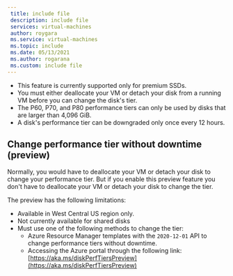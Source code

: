 ```yaml
---
 title: include file
 description: include file
 services: virtual-machines
 author: roygara
 ms.service: virtual-machines
 ms.topic: include
 ms.date: 05/13/2021
 ms.author: rogarana
 ms.custom: include file
---
```


- This feature is currently supported only for premium SSDs.
- You must either deallocate your VM or detach your disk from a running VM before you can change the disk's tier.
- The P60, P70, and P80 performance tiers can only be used by disks that are larger than 4,096 GiB.
- A disk's performance tier can be downgraded only once every 12 hours.

## Change performance tier without downtime (preview)

Normally, you would have to deallocate your VM or detach your disk to change your performance tier. But if you enable this preview feature you don't have to deallocate your VM or detach your disk to change the tier.

The preview has the following limitations:
- Available in West Central US region only.
- Not currently available for shared disks
- Must use one of the following methods to change the tier:
    - Azure Resource Manager templates with the `2020-12-01` API to change performance tiers without downtime.
    - Accessing the Azure portal through the following link: [https://aka.ms/diskPerfTiersPreview](https://aka.ms/diskPerfTiersPreview)